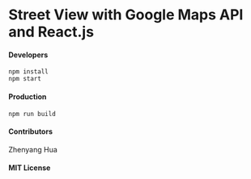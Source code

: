 # Street View with Google Maps API and React.js

#### Developers
```
npm install
npm start
```

#### Production
```
npm run build
```

#### Contributors
Zhenyang Hua

#### MIT License